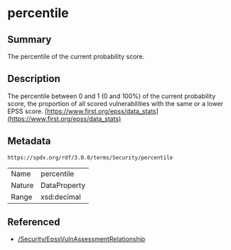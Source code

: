 <!-- Automatically generated by spec-parser v2.3.0 on 2024-07-29T18:25:30.305944+00:00 -->
<!-- SPDX-License-Identifier: Community-Spec-1.0 -->

# percentile

## Summary

The percentile of the current probability score.


## Description

The percentile between 0 and 1 (0 and 100%) of the current probability score, the proportion of all scored vulnerabilities with the same or a lower EPSS score. [https://www.first.org/epss/data_stats](https://www.first.org/epss/data_stats)


## Metadata

`https://spdx.org/rdf/3.0.0/terms/Security/percentile`


| | |
|---|---|
| Name | percentile |
| Nature | DataProperty |
| Range | xsd:decimal |




## Referenced

- [/Security/EpssVulnAssessmentRelationship](../../Security/Classes/EpssVulnAssessmentRelationship.md)

